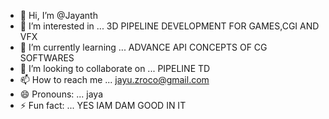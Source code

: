 - 👋 Hi, I’m @Jayanth
- 👀 I’m interested in ... 3D PIPELINE DEVELOPMENT FOR GAMES,CGI AND VFX
- 🌱 I’m currently learning ... ADVANCE API CONCEPTS OF CG SOFTWARES
- 💞️ I’m looking to collaborate on ... PIPELINE TD
- 📫 How to reach me ... jayu.zroco@gmail.com
- 😄 Pronouns: ... jaya
- ⚡ Fun fact: ... YES IAM DAM GOOD IN IT

<!---
jayanthzarco/jayanthzarco is a ✨ special ✨ repository because its `README.md` (this file) appears on your GitHub profile.
You can click the Preview link to take a look at your changes.
--->
